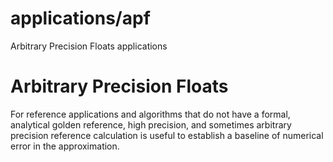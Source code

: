 # applications/apf

Arbitrary Precision Floats applications

# Arbitrary Precision Floats

For reference applications and algorithms that do not have a formal, analytical golden reference,
high precision, and sometimes arbitrary precision reference calculation is useful to establish
a baseline of numerical error in the approximation.
